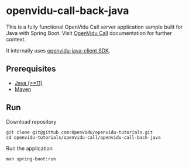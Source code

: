 # openvidu-call-back-java

This is a fully functional OpenVidu Call server application sample built for Java with Spring Boot. Visit [OpenVidu Call](https://docs.openvidu.io/en/stable//components/openvidu-call/) documentation for further context.

It internally uses [openvidu-java-client SDK](https://docs.openvidu.io/en/stable/reference-docs/openvidu-java-client/).

## Prerequisites

- [Java (>=11)](https://www.java.com/en/download/manual.jsp)
- [Maven](https://maven.apache.org)

## Run

Download repository

```
git clone git@github.com:OpenVidu/openvidu-tutorials.git
cd openvidu-tutorials/openvidu-call/openvidu-call-back-java
```

Run the application

```
mvn spring-boot:run
```